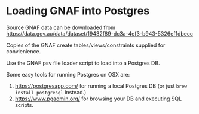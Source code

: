 # Loading GNAF into Postgres

Source GNAF data can be downloaded from https://data.gov.au/data/dataset/19432f89-dc3a-4ef3-b943-5326ef1dbecc

Copies of the GNAF create tables/views/constraints supplied for convienience.

Use the GNAF psv file loader script to load into a Postgres DB.

Some easy tools for running Postgres on OSX are:
1) https://postgresapp.com/ for running a local Postgres DB (or just `brew install postgresql` instead.)
1) https://www.pgadmin.org/ for browsing your DB and executing SQL scripts.
